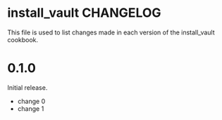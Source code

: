 # install_vault CHANGELOG

This file is used to list changes made in each version of the install_vault cookbook.

# 0.1.0

Initial release.

- change 0
- change 1

